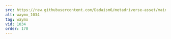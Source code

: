```yaml
---
src: https://raw.githubusercontent.com/Dadaism6/metadriverse-asset/main/script-waymo-output-newcompressed/waymo_1034.mp4
alt: waymo_1034
tag: waymo
vid: 1034
order: 170
---
```

